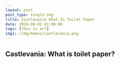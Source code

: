 ```yaml
---
layout: post
post_type: single-img
title: Castlevania What Is Toilet Paper
date: 2020-08-02 01:00:00
tags: [this is art]
img1: /img/memes/castlevania.png
---
```

## Castlevania: What is toilet paper?